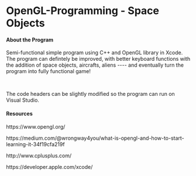 # OpenGL-Programming - Space Objects

<h4>About the Program</h4>

<p>Semi-functional simple program using C++ and OpenGL library in Xcode. The program can defintely be improved, with better keyboard functions with the addition of space objects, aircrafts, aliens ---- and eventually turn the program into fully functional game!</p>
<br>
<p> The code headers can be slightly modified so the program can run on Visual Studio. </p>

<h4>Resources</h4>

<p>https://www.opengl.org/</p>
<p>https://medium.com/@wrongway4you/what-is-opengl-and-how-to-start-learning-it-34f19cfa219f</p>
<p>http://www.cplusplus.com/</p>
<p>https://developer.apple.com/xcode/</p>

